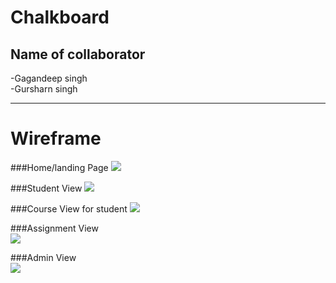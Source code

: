 # Chalkboard
## Name of collaborator
-Gagandeep singh <br>
-Gursharn singh
<hr>

# Wireframe

###Home/landing Page
<img src="https://github.com/Gagandeep1051/Chalkboard/blob/main/Wireframe/Home:Landing%20Page.png" ><br>

###Student View
<img src="https://github.com/Gagandeep1051/Chalkboard/blob/main/Wireframe/Student%20View.png"><br>

###Course View for student
<img src ="https://github.com/Gagandeep1051/Chalkboard/blob/main/Wireframe/Course%20View%20%23student.png" ><br>

###Assignment View <br>
 <img src="https://github.com/Gagandeep1051/Chalkboard/blob/main/Wireframe/Assignment%20View%20%23student.png" ><br>
 
 
###Admin View <br>
<img src="https://github.com/Gagandeep1051/Chalkboard/blob/main/Wireframe/Admin%20View.png" ><br>




